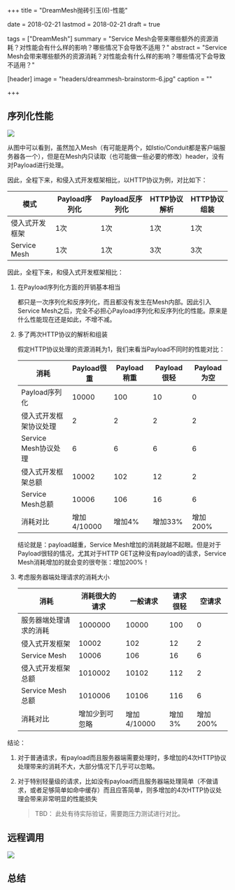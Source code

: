 +++
title = "DreamMesh抛砖引玉(6)-性能"

date = 2018-02-21
lastmod = 2018-02-21
draft = true

tags = ["DreamMesh"]
summary = "Service Mesh会带来哪些额外的资源消耗？对性能会有什么样的影响？哪些情况下会导致不适用？"
abstract = "Service Mesh会带来哪些额外的资源消耗？对性能会有什么样的影响？哪些情况下会导致不适用？"

[header]
image = "headers/dreammesh-brainstorm-6.jpg"
caption = ""

+++

## 序列化性能

![](images/conmunicate.png)

从图中可以看到，虽然加入Mesh（有可能是两个，如Istio/Conduit都是客户端服务器各一个），但是在Mesh内只读取（也可能做一些必要的修改）header，没有对Payload进行处理。

因此，全程下来，和侵入式开发框架相比，以HTTP协议为例，对比如下：


| 模式 | Payload序列化 | Payload反序列化 | HTTP协议解析 | HTTP协议组装 |
|--------|--------|--------|--------|--------|
|   侵入式开发框架     |    1次    |    1次    | 1次 | 1次 |
|   Service Mesh     |    1次   |    1次    | 3次 | 3次 |

因此，全程下来，和侵入式开发框架相比：

1. 在Payload序列化方面的开销基本相当

	都只是一次序列化和反序列化，而且都没有发生在Mesh内部。因此引入Service Mesh之后，完全不必担心Payload序列化和反序列化的性能。原来是什么性能现在还是如此，不增不减。

2. 多了两次HTTP协议的解析和组装

	假定HTTP协议处理的资源消耗为1，我们来看当Payload不同时的性能对比：

	| 消耗 | Payload很重 | Payload稍重 | Payload很轻 | Payload为空 |
    |--------|--------|--------|--------|--------|
    |   Payload序列化     |    10000    |    100    | 10 | 0 |
	|   侵入式开发框架协议处理     |    2    |    2    | 2 | 2 |
    |   Service Mesh协议处理     |    6    |    6    | 6 | 6 |
	|   侵入式开发框架总额     |    10002    |    102    | 12 | 2 |
    |   Service Mesh总额     |    10006    |    106    | 16 | 6 |
	|   消耗对比     |    增加4/10000    |    增加4%    | 增加33% | 增加200% |

	结论就是：payload越重，Service Mesh增加的消耗就越不起眼。但是对于Payload很轻的情况，尤其对于HTTP GET这种没有payload的请求，Service Mesh消耗增加的就会变的很夸张：增加200%！

3. 考虑服务器端处理请求的消耗大小

	| 消耗 | 消耗很大的请求 | 一般请求 | 请求很轻 | 空请求 |
    |--------|--------|--------|--------|--------|
    |   服务器端处理请求的消耗     |    1000000    |    10000    | 100 | 0 |
	|   侵入式开发框架     |    10002    |    102    | 12 | 2 |
    |   Service Mesh     |    10006    |    106    | 16 | 6 |
    |   侵入式开发框架总额     |    1010002    |    10102    | 112 | 2 |
    |   Service Mesh总额     |    1010006    |    10106    | 116 | 6 |
	|   消耗对比     |    增加少到可忽略    |    增加4/10000    | 增加3% | 增加200% |

结论：

1. 对于普通请求，有payload而且服务器端需要处理时，多增加的4次HTTP协议处理带来的消耗不大，大部分情况下几乎可以忽略。
2. 对于特别轻量级的请求，比如没有payload而且服务器端处理简单（不做请求，或者足够简单如命中缓存）而且应答简单，则多增加的4次HTTP协议处理会带来非常明显的性能损失

	> TBD： 此处有待实际验证，需要跑压力测试进行对比。

## 远程调用

![](images/remotecall.png)

## 总结



